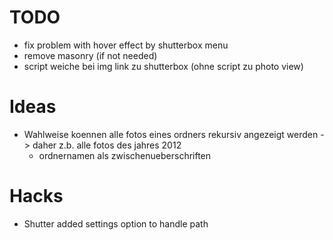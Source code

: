 # TODO
- fix problem with hover effect by shutterbox menu
- remove masonry (if not needed)
- script weiche bei img link zu shutterbox (ohne script zu photo view)

# Ideas
- Wahlweise koennen alle fotos eines ordners rekursiv angezeigt werden
	-> daher z.b. alle fotos des jahres 2012
	- ordnernamen als zwischenueberschriften

# Hacks
- Shutter added settings option to handle path